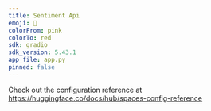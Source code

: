 ```yaml
---
title: Sentiment Api
emoji: 🐠
colorFrom: pink
colorTo: red
sdk: gradio
sdk_version: 5.43.1
app_file: app.py
pinned: false
---
```


Check out the configuration reference at https://huggingface.co/docs/hub/spaces-config-reference
